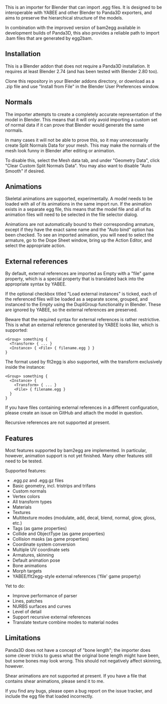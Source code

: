 This is an importer for Blender that can import .egg files.  It is designed to
be interoperable with YABEE and other Blender to Panda3D exporters, and aims
to preserve the hierarchical structure of the models.

In combination with the improved version of bam2egg available in development
builds of Panda3D, this also provides a reliable path to import .bam files
that are generated by egg2bam.

## Installation

This is a Blender addon that does not require a Panda3D installation.  It
requires at least Blender 2.74 (and has been tested with Blender 2.80 too).

Clone this repository in your Blender addons directory, or download as a .zip
file and use "Install from File" in the Blender User Preferences window.

## Normals

The importer attempts to create a completely accurate representation of the
model in Blender.  This means that it will only avoid importing a custom set
of normal data if it can prove that Blender would generate the same normals.

In many cases it will not be able to prove this, so it may unnecessarily
create Split Normals Data for your mesh.  This may make the normals of the
mesh look funny in Blender after editing or animation.

To disable this, select the Mesh data tab, and under "Geometry Data", click
"Clear Custom Split Normals Data".  You may also want to disable "Auto Smooth"
if desired.

## Animations

Skeletal animations are supported, experimentally.  A model needs to be loaded
with all of its animations in the same import run.  If the animation exists in
a separate egg file, this means that the model file and all of its animation
files will need to be selected in the file selector dialog.

Animations are not automatically bound to their corresponding armature, except
if they have the exact same name and the "Auto bind" option has been checked.
To see an imported animation, you will need to select the armature, go to the
Dope Sheet window, bring up the Action Editor, and select the appropriate
action.

## External references

By default, external references are imported as Empty with a "file" game
property, which is a special property that is translated back into the
appropriate syntax by YABEE.

If the optional checkbox titled "Load external instances" is ticked, each of
the referenced files will be loaded as a separate scene, grouped, and
instanced to the Empty using the DupliGroup functionality in Blender.  These
are ignored by YABEE, so the external references are preserved.

Beware that the required syntax for external references is rather restrictive.
This is what an external reference generated by YABEE looks like, which is
supported:

```
<Group> something {
  <Transform> { ... }
  <Instance> { <File> { filename.egg } }
}
```

The format used by flt2egg is also supported, with the transform exclusively
inside the instance:

```
<Group> something {
  <Instance> {
    <Transform> { ... }
    <File> { filename.egg }
  }
}
```

If you have files containing external references in a different configuration,
please create an issue on GitHub and attach the model in question.

Recursive references are not supported at present.

## Features

Most features supported by bam2egg are implemented.  In particular, however,
animation support is not yet finished.  Many other features still need to be
tested.

Supported features:
- .egg.pz and .egg.gz files
- Basic geometry, incl. tristrips and trifans
- Custom normals
- Vertex colors
- All transform types
- Materials
- Textures
- Multitexture modes (modulate, add, decal, blend, normal, glow, gloss, etc.)
- Tags (as game properties)
- Collide and ObjectType (as game properties)
- Collision masks (as game properties)
- Coordinate system conversion
- Multiple UV coordinate sets
- Armatures, skinning
- Default animation pose
- Bone animations
- Morph targets
- YABEE/flt2egg-style external references ('file' game property)

Yet to do:
- Improve performance of parser
- Lines, patches
- NURBS surfaces and curves
- Level of detail
- Support recursive external references
- Translate texture combine modes to material nodes

## Limitations

Panda3D does not have a concept of "bone length"; the importer does some
clever tricks to guess what the original bone length might have been, but some
bones may look wrong.  This should not negatively affect skinning, however.

Shear animations are not supported at present.  If you have a file that
contains shear animations, please send it to me.

If you find any bugs, please open a bug report on the issue tracker, and
include the egg file that loaded incorrectly.

